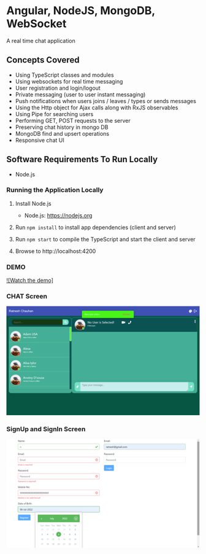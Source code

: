 # Angular, NodeJS, MongoDB, WebSocket 

A real time chat application 

## Concepts Covered

* Using TypeScript classes and modules
* Using websockets for real time messaging
* User registration and login/logout
* Private messaging (user to user instant messaging)
* Push notifications when users joins / leaves  / types or sends messages
* Using the Http object for Ajax calls along with RxJS observables
* Using Pipe for searching users
* Performing GET, POST  requests to the server
* Preserving chat history in mongo DB
* MongoDB find and upsert operations
* Responsive chat UI 

## Software Requirements To Run Locally 

* Node.js 

### Running the Application Locally

1. Install Node.js  
    * Node.js: https://nodejs.org
   
1. Run `npm install` to install app dependencies (client and server)

1. Run `npm start` to compile the TypeScript and start the client and server

1. Browse to http://localhost:4200




### DEMO
[![Watch the demo]](screen-ratnesh.mp4)


### CHAT Screen
![alt text](ratnesh-screen-image.png "CHAT")

### SignUp and SignIn Screen
![alt text](signup&signin-screen.png "Register OR Login")

